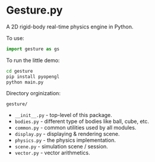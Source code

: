 # Gesture.py

A 2D rigid-body real-time physics engine in Python.

To use:
```py
import gesture as gs
```

To run the little demo:

```bash
cd gesture
pip install pyopengl
python main.py
```

Directory orginization:

`gesture/`
- `__init__.py` - top-level of this package.
- `bodies.py` - different type of bodies like ball, cube, etc.
- `common.py` - common utilities used by all modules.
- `display.py` - displaying & rendering scene.
- `physics.py` - the physics implementation.
- `scene.py` - simulation scene / session.
- `vector.py` - vector arithmetics.

